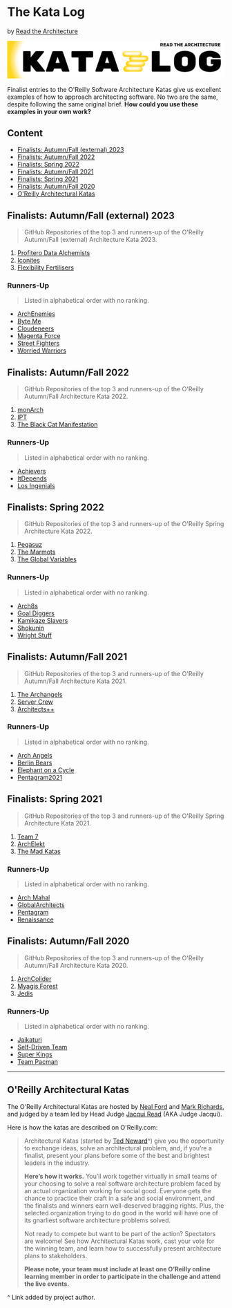 # The Kata Log

by [Read the Architecture](https://readthearchitecture.com)

<img src="assets/KataLog-1280x220.png" alt="The Kata Log" style="zoom:50%;" />

Finalist entries to the O'Reilly Software Architecture Katas give us excellent examples of how to approach architecting software. No two are the same, despite following the same original brief. **How could you use these examples in your own work?**

## Content

- <a href="#fallex23">Finalists: Autumn/Fall (external) 2023</a>
- <a href="#fall22">Finalists: Autumn/Fall 2022</a>
- <a href="#spring22">Finalists: Spring 2022</a>
- <a href="#fall21">Finalists: Autumn/Fall 2021</a>
- <a href="#spring21">Finalists: Spring 2021</a>
- <a href="#fall20">Finalists: Autumn/Fall 2020</a>
- <a href="#oreillykatas">O'Reilly Architectural Katas</a>

<a name="fallex23"></a>

## Finalists: Autumn/Fall (external) 2023

> GitHub Repositories of the top 3 and runners-up of the O'Reilly Autumn/Fall (external) Architecture Kata 2023.

1. [Profitero Data Alchemists](https://github.com/TheKataLog/Profitero-Data-Alchemists)
2. [Iconites](https://github.com/TheKataLog/Iconites)
3. [Flexibility Fertilisers](https://github.com/TheKataLog/Flexibility-Fertilisers)

### Runners-Up

> Listed in alphabetical order with no ranking.

- [ArchEnemies](https://github.com/TheKataLog/ArchEnemies)
- [Byte Me](https://github.com/TheKataLog/Byte-Me)
- [Cloudeneers](https://github.com/TheKataLog/Cloudeneers)
- [Magenta Force](https://github.com/TheKataLog/Magenta-Force)
- [Street Fighters](https://github.com/TheKataLog/Street-Fighters)
- [Worried Warriors](https://github.com/TheKataLog/Worried-Warriors)

<a name="fall22"></a>

## Finalists: Autumn/Fall 2022

> GitHub Repositories of the top 3 and runners-up of the O'Reilly Autumn/Fall Architecture Kata 2022.

1. [monArch](https://github.com/TheKataLog/MonArch)
2. [IPT](https://github.com/TheKataLog/IPT)
3. [The Black Cat Manifestation](https://github.com/TheKataLog/Black-Cat-Manifestation)

### Runners-Up

> Listed in alphabetical order with no ranking.

- [Achievers](https://github.com/TheKataLog/Achievers)
- [ItDepends](https://github.com/TheKataLog/It-Depends)
- [Los Ingenials](https://github.com/TheKataLog/Los-Ingenials)

<a name="spring22"></a>

## Finalists: Spring 2022 

> GitHub Repositories of the top 3 and runners-up of the O'Reilly Spring Architecture Kata 2022.

1. [Pegasuz](https://github.com/TheKataLog/Pegasuz)
2. [The Marmots](https://github.com/TheKataLog/Marmots)
3. [The Global Variables](https://github.com/TheKataLog/Global-Variables)

### Runners-Up

> Listed in alphabetical order with no ranking.

- [Arch8s](https://github.com/TheKataLog/Arch8s)
- [Goal Diggers](https://github.com/TheKataLog/Goal-Diggers)
- [Kamikaze Slayers](https://github.com/TheKataLog/Kamikaze-Slayers)
- [Shokunin](https://github.com/TheKataLog/Shokunin)
- [Wright Stuff](https://github.com/TheKataLog/Wright-Stuff)

<a name="fall21"></a>

## Finalists: Autumn/Fall 2021 

> GitHub Repositories of the top 3 and runners-up of the O'Reilly Autumn/Fall Architecture Kata 2021.

1. [The Archangels](https://github.com/TheKataLog/Archangels)
2. [Server Crew](https://github.com/TheKataLog/Sever-Crew)
3. [Architects++](https://github.com/TheKataLog/Architects)

### Runners-Up

> Listed in alphabetical order with no ranking.

- [Arch Angels](https://github.com/TheKataLog/Arch-Angels)
- [Berlin Bears](https://github.com/TheKataLog/Berlin-Bears)
- [Elephant on a Cycle](https://github.com/TheKataLog/Elephant-on-a-Cycle)
- [Pentagram2021](https://github.com/TheKataLog/Pentagram2021)

<a name="spring21"></a>

## Finalists: Spring 2021

> GitHub Repositories of the top 3 and runners-up of the O'Reilly Spring Architecture Kata 2021.

1. [Team 7](https://github.com/TheKataLog/Team-7)
2. [ArchElekt](https://github.com/TheKataLog/ArchElekt)
3. [The Mad Katas](https://github.com/TheKataLog/Mad-Katas)

### Runners-Up

> Listed in alphabetical order with no ranking.

- [Arch Mahal](https://github.com/TheKataLog/Arch-Mahal)
- [GlobalArchitects](https://github.com/TheKataLog/Global-Architects)
- [Pentagram](https://github.com/TheKataLog/Pentagram)
- [Renaissance](https://github.com/TheKataLog/Renaissance)

<a name="fall20"></a>

## Finalists: Autumn/Fall 2020

> GitHub Repositories of the top 3 and runners-up of the O'Reilly Autumn/Fall Architecture Kata 2020.

1. [ArchColider](https://github.com/TheKataLog/ArchColider)
2. [Myagis Forest](https://github.com/TheKataLog/Myagis-Forest)
3. [Jedis](https://github.com/TheKataLog/Jedis)

### Runners-Up

> Listed in alphabetical order with no ranking.

- [Jaikaturi](https://github.com/TheKataLog/Jaikaturi)
- [Self-Driven Team](https://github.com/TheKataLog/Self-Driven-Team)
- [Super Kings](https://github.com/TheKataLog/Super-Kings)
- [Team Pacman](https://github.com/TheKataLog/Team-Pacman)

---

<a name="oreillykatas"></a>

## O'Reilly Architectural Katas

The O'Reilly Architectural Katas are hosted by [Neal Ford](http://nealford.com/) and [Mark Richards](https://developertoarchitect.com/), and judged by a team led by Head Judge [Jacqui Read](https://jacquiread.com/) (AKA Judge Jacqui).

Here is how the katas are described on O'Reilly.com:

> Architectural Katas (started by [Ted Neward](http://blogs.tedneward.com/)^) give you the opportunity to exchange ideas, solve an architectural problem, and, if you’re a finalist, present your plans before some of the best and brightest leaders in the industry.
>
> **Here’s how it works.** You’ll work together virtually in small teams of your choosing to solve a real software architecture problem faced by an actual organization working for social good. Everyone gets the chance to practice their craft in a safe and social environment, and the finalists and winners earn well-deserved bragging rights. Plus, the selected organization trying to do good in the world will have one of its gnarliest software architecture problems solved.
>
> Not ready to compete but want to be part of the action? Spectators are welcome! See how Architectural Katas work, cast your vote for the winning team, and learn how to successfully present architecture plans to stakeholders.
>
> **Please note, your team must include at least one O’Reilly online learning member in order to participate in the challenge and attend the live events.**

^ Link added by project author.
